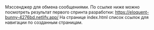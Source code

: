 Мэссенджер для обмена сообщениями.
По ссылке ниже можно посмотреть результат первого спринта разработки:
https://eloquent-bunny-4276bd.netlify.app/
На странице index.html список ссылок для навигации по созданным страницам.
